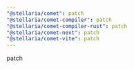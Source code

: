 ```yaml
---
"@stellaria/comet": patch
"@stellaria/comet-compiler": patch
"@stellaria/comet-compiler-rust": patch
"@stellaria/comet-next": patch
"@stellaria/comet-vite": patch
---
```


patch
